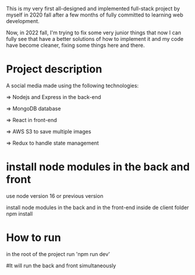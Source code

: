 

This is my very first all-designed and implemented full-stack project by myself in 2020 fall after a few months of 
fully committed to learning web development.

Now, in 2022 fall, I'm trying to fix some very junior things that now I can fully see that have a better 
solutions of how to implement it and my code have become cleaner, fixing some things here and there. 


# Project description

A social media made using the following technologies:  

=> Nodejs and Express in the back-end

=> MongoDB database

=> React in front-end

=> AWS S3 to save multiple images

=> Redux to handle state management

# install node modules in the back and front
use node version 16 or previous version

install node modules in the back and in the front-end inside de client folder
npm install

# How to run

in the root of the project run 'npm run dev'

#It will run the back and front simultaneously


